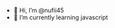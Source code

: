 - 👋 Hi, I’m @nufii45
- 🌱 I’m currently learning javascript

<!---
nufii45/nufii45 is a ✨ special ✨ repository because its `README.md` (this file) appears on your GitHub profile.
You can click the Preview link to take a look at your changes.
--->
